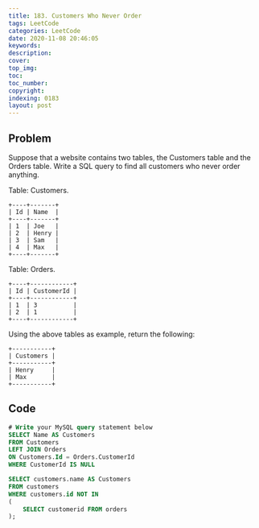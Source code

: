 ```yaml
---
title: 183. Customers Who Never Order
tags: LeetCode
categories: LeetCode
date: 2020-11-08 20:46:05
keywords:
description:
cover:
top_img:
toc:
toc_number:
copyright:
indexing: 0183
layout: post
---
```


## Problem

Suppose that a website contains two tables, the Customers table and the Orders table. Write a SQL query to find all customers who never order anything.

Table: Customers.

```
+----+-------+
| Id | Name  |
+----+-------+
| 1  | Joe   |
| 2  | Henry |
| 3  | Sam   |
| 4  | Max   |
+----+-------+
```

Table: Orders.

```
+----+------------+
| Id | CustomerId |
+----+------------+
| 1  | 3          |
| 2  | 1          |
+----+------------+
```

Using the above tables as example, return the following:

```
+-----------+
| Customers |
+-----------+
| Henry     |
| Max       |
+-----------+
```

## Code

```sql
# Write your MySQL query statement below
SELECT Name AS Customers
FROM Customers
LEFT JOIN Orders
ON Customers.Id = Orders.CustomerId
WHERE CustomerId IS NULL
```

```sql
SELECT customers.name AS Customers
FROM customers
WHERE customers.id NOT IN
(
    SELECT customerid FROM orders
);
```

